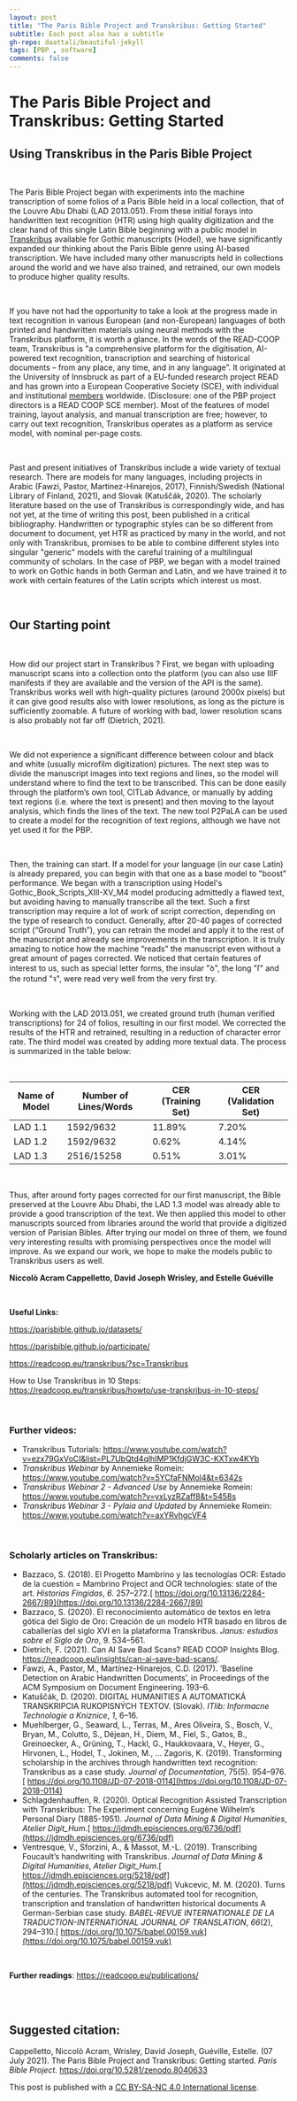 ```yaml
---
layout: post
title: "The Paris Bible Project and Transkribus: Getting Started"
subtitle: Each post also has a subtitle
gh-repo: daattali/beautiful-jekyll
tags: [PBP , software]
comments: false
---
```


# **The Paris Bible Project and Transkribus: Getting Started**

## **Using Transkribus in the Paris Bible Project**

<br>

The Paris Bible Project began with experiments into the machine transcription of some folios of a Paris Bible held in a local collection, that of the Louvre Abu Dhabi (LAD 2013.051). From these initial forays into handwritten text recognition (HTR) using high quality digitization and the clear hand of this single Latin Bible beginning with a public model in [Transkribus](https://readcoop.eu/transkribus/) available for Gothic manuscripts (Hodel), we have significantly expanded our thinking about the Paris Bible genre using AI-based transcription. We have included many other manuscripts held in collections around the world and we have also trained, and retrained, our own models to produce higher quality results. 

<br>

If you have not had the opportunity to take a look at the progress made in text recognition in various European (and non-European) languages of both printed and handwritten materials using neural methods with the Transkribus platform, it is worth a glance. In the words of the READ-COOP team, Transkribus is "a comprehensive platform for the digitisation, AI-powered text recognition, transcription and searching of historical documents – from any place, any time, and in any language”. It originated at the University of Innsbruck as part of a EU-funded research project READ and has grown into a European Cooperative Society (SCE), with individual and institutional [members](https://readcoop.eu/members/) worldwide. (Disclosure: one of the PBP project directors is a READ COOP SCE member). Most of the features of model training, layout analysis, and manual transcription are free; however, to carry out text recognition, Transkribus operates as a platform as service model, with nominal per-page costs.

<br>

Past and present initiatives of Transkribus include a wide variety of textual research. There are models for many languages, including projects in Arabic (Fawzi, Pastor, Martínez-Hinarejos, 2017), Finnish/Swedish (National Library of Finland, 2021), and Slovak (Katuščák, 2020). The scholarly literature based on the use of Transkribus is correspondingly wide, and has not yet, at the time of writing this post, been published in a critical bibliography. Handwritten or typographic styles can be so different from document to document, yet HTR as practiced by many in the world, and not only with Transkribus, promises to be able to combine different styles into singular "generic" models with the careful training of a multilingual community of scholars. In the case of PBP, we began with a model trained to work on Gothic hands in both German and Latin, and we have trained it to work with certain features of the Latin scripts which interest us most. 

<br>

## **Our Starting point**

<br>

How did our project start in Transkribus ? First, we began with uploading manuscript scans into a collection onto the platform (you can also use IIIF manifests if they are available and the version of the API is the same). Transkribus works well with high-quality pictures (around 2000x pixels) but it can give good results also with lower resolutions, as long as the picture is sufficiently zoomable. A future of working with bad, lower resolution scans is also probably not far off (Dietrich, 2021). 

<br>

We did not experience a significant difference between colour and black and white (usually microfilm digitization) pictures. The next step was to divide the manuscript images into text regions and lines, so the model will understand where to find the text to be transcribed. This can be done easily through the platform’s own tool, CITLab Advance, or manually by adding text regions (i.e. where the text is present) and then moving to the layout analysis, which finds the lines of the text. The new tool P2PaLA can be used to create a model for the recognition of text regions, although we have not yet used it for the PBP.

<br>

Then, the training can start. If a model for your language (in our case Latin) is already prepared, you can begin with that one as a base model to "boost" performance. We began with a transcription using Hodel's Gothic_Book_Scripts_XIII-XV_M4 model producing admittedly a flawed text, but avoiding having to manually transcribe all the text. Such a first transcription may require a lot of work of script correction, depending on the type of research to conduct. Generally, after 20-40 pages of corrected script (“Ground Truth”), you can retrain the model and apply it to the rest of the manuscript and already see improvements in the transcription. It is truly amazing to notice how the machine “reads” the manuscript even without a great amount of pages corrected. We noticed that certain features of interest to us, such as special letter forms, the insular "ꝺ", the long "ſ" and the rotund "ꝛ", were read very well from the very first try. 

<br>

Working with the LAD 2013.051, we created ground truth (human verified transcriptions) for 24 of folios, resulting in our first model. We corrected the results of the HTR and retrained, resulting in a reduction of character error rate. The third model was created by adding more textual data. The process is summarized in the table below: 

<br>

| Name of Model | Number of Lines/Words | CER (Training Set) | CER (Validation Set) |
| ------------- | --------------------- | ------------------ | -------------------- |
| LAD 1.1       | 1592/9632             | 11.89%             | 7.20%                |
| LAD 1.2       | 1592/9632             | 0.62%              | 4.14%                |
| LAD 1.3       | 2516/15258            | 0.51%              | 3.01%                |

<br>

Thus, after around forty pages corrected for our first manuscript, the Bible preserved at the Louvre Abu Dhabi, the LAD 1.3 model was already able to provide a good transcription of the text. We then applied this model to other manuscripts sourced from libraries around the world that provide a digitized version of Parisian Bibles. After trying our model on three of them, we found very interesting results with promising perspectives once the model will improve. As we expand our work, we hope to make the models public to Transkribus users as well. 

**Niccolò Acram Cappelletto, David Joseph Wrisley, and Estelle Guéville**

<br>



**Useful Links:**


https://parisbible.github.io/datasets/

https://parisbible.github.io/participate/

https://readcoop.eu/transkribus/?sc=Transkribus 

How to Use Transkribus in 10 Steps: https://readcoop.eu/transkribus/howto/use-transkribus-in-10-steps/

<br>

### **Further videos:**


- Transkribus Tutorials: https://www.youtube.com/watch?v=ezx79GxVoCI&list=PL7UbQtd4qlhIMP1KfdjGW3C-KXTxw4KYb
- *Transkribus Webinar* by Annemieke Romein: https://www.youtube.com/watch?v=5YCfaFNMol4&t=6342s
- *Transkribus Webinar 2 - Advanced Use* by Annemieke Romein: https://www.youtube.com/watch?v=yxLyzRZaff8&t=5458s
- *Transkribus Webinar 3 - Pylaia and Updated* by Annemieke Romein: https://www.youtube.com/watch?v=axYRvhgcVF4 

<br>

### **Scholarly articles on Transkribus:**


- Bazzaco, S. (2018). El Progetto Mambrino y las tecnologías OCR: Estado de la cuestión = Mambrino Project and OCR technologies: state of the art. *Historias Fingidas*, *6*. 257–272.[ https://doi.org/10.13136/2284-2667/89](https://doi.org/10.13136/2284-2667/89)
- Bazzaco, S. (2020). El reconocimiento automático de textos en letra gótica del Siglo de Oro: Creación de un modelo HTR basado en libros de caballerías del siglo XVI en la plataforma Transkribus. *Janus: estudios sobre el Siglo de Oro*, 9. 534–561.
- Dietrich, F. (2021). Can AI Save Bad Scans? READ COOP Insights Blog. https://readcoop.eu/insights/can-ai-save-bad-scans/. 
- Fawzi, A., Pastor, M., Martínez-Hinarejos, C.D. (2017). ‘Baseline Detection on Arabic Handwritten Documents’, in Proceedings of the ACM Symposium on Document Engineering. 193–6.
- Katuščák, D. (2020). DIGITAL HUMANITIES A AUTOMATICKÁ TRANSKRIPCIA RUKOPISNÝCH TEXTOV. (Slovak). *ITlib: Informacne Technologie a Kniznice*, *1*, 6–16.
- Muehlberger, G., Seaward, L., Terras, M., Ares Oliveira, S., Bosch, V., Bryan, M., Colutto, S., Déjean, H., Diem, M., Fiel, S., Gatos, B., Greinoecker, A., Grüning, T., Hackl, G., Haukkovaara, V., Heyer, G., Hirvonen, L., Hodel, T., Jokinen, M., … Zagoris, K. (2019). Transforming scholarship in the archives through handwritten text recognition: Transkribus as a case study. *Journal of Documentation*, 75(5). 954–976.[ https://doi.org/10.1108/JD-07-2018-0114](https://doi.org/10.1108/JD-07-2018-0114)
- Schlagdenhauffen, R. (2020). Optical Recognition Assisted Transcription with Transkribus: The Experiment concerning Eugène Wilhelm’s Personal Diary (1885-1951). *Journal of Data Mining & Digital Humanities*, *Atelier Digit_Hum*.[ https://jdmdh.episciences.org/6736/pdf](https://jdmdh.episciences.org/6736/pdf)
- Ventresque, V., Sforzini, A., & Massot, M.-L. (2019). Transcribing Foucault’s handwriting with Transkribus. *Journal of Data Mining & Digital Humanities*, *Atelier Digit_Hum*.[ https://jdmdh.episciences.org/5218/pdf](https://jdmdh.episciences.org/5218/pdf)
  Vukcevic, M. M. (2020). Turns of the centuries. The Transkribus automated tool for recognition, transcription and translation of handwritten historical documents A German-Serbian case study. *BABEL-REVUE INTERNATIONALE DE LA TRADUCTION-INTERNATIONAL JOURNAL OF TRANSLATION*, *66*(2), 294–310.[ https://doi.org/10.1075/babel.00159.vuk](https://doi.org/10.1075/babel.00159.vuk)

<br>

**Further readings**: https://readcoop.eu/publications/


<br>
<br>

## **Suggested citation:**

Cappelletto, Niccolò Acram, Wrisley, David Joseph, Guéville, Estelle. (07 July 2021). The Paris Bible Project and Transkribus: Getting started. *Paris Bible Project.* https://doi.org/10.5281/zenodo.8040633

This post is published with a [CC BY-SA-NC 4.0 International license](https://creativecommons.org/licenses/by-nc-sa/4.0/).